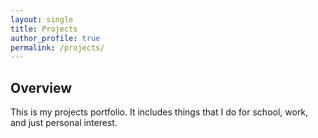 ```yaml
---
layout: single
title: Projects
author_profile: true
permalink: /projects/
---
```


## Overview

This is my projects portfolio. It includes things that I do for school, work, and just personal interest.

